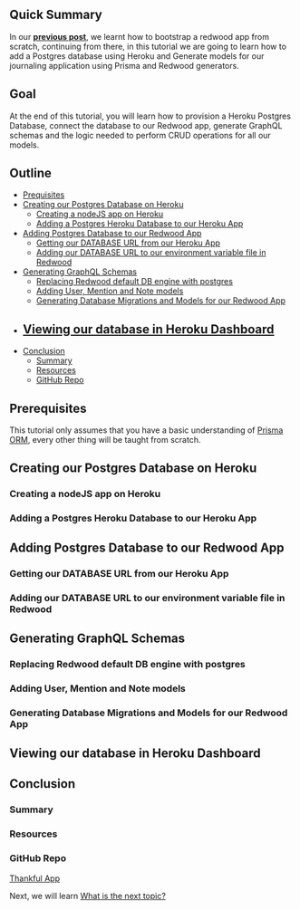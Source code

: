 ## Quick Summary

In our __[previous post]()__, we learnt how to bootstrap a redwood app from scratch, continuing from there, in this tutorial we are going to learn how to add a Postgres database using Heroku and Generate models for our journaling application using Prisma and Redwood generators.

## Goal

At the end of this tutorial, you will learn how to provision a Heroku Postgres Database, connect the database to our Redwood app, generate GraphQL schemas and the logic needed to perform CRUD operations for all our models.

## Outline
- [Prequisites](#prerequisites)
- [Creating our Postgres Database on Heroku](#creating-our-postgres-database-on-heroku)
  - [Creating a nodeJS app on Heroku](#creating-a-nodejs-app-on-heroku)
  - [Adding a Postgres Heroku Database to our Heroku App](#adding-a-postgres-heroku-database-to-our-heroku-app)
- [Adding Postgres Database to our Redwood App](#adding-postgres-database-to-our-redwood-app)
  - [Getting our DATABASE URL from our Heroku App](#getting-our-database-url-from-our-heroku-app)
  - [Adding our DATABASE URL to our environment variable file in Redwood](#adding-our-database-url-to-our-environment-variable-file-in-redwood)
- [Generating GraphQL Schemas](#generating-graphql-schemas)
  - [Replacing Redwood default DB engine with postgres](#replacing-redwood-default-db-engine-with-postgres)
  - [Adding User, Mention and Note models](#adding-user-mention-and-note-models)
  - [Generating Database Migrations and Models for our Redwood App](#generating-database-migrations-and-models-for-our-redwood-app)
- [Viewing our database in Heroku Dashboard](#viewing-our-database-in-heroku-dashboard)
  - 
- [Conclusion](#conclusion)
  - [Summary](#summary)
  - [Resources](#resources)
  - [GitHub Repo](#github-repo)

## Prerequisites
This tutorial only assumes that you have a basic understanding of [Prisma ORM](https://www.prisma.io/), every other thing will be taught from scratch.

## Creating our Postgres Database on Heroku
### Creating a nodeJS app on Heroku
### Adding a Postgres Heroku Database to our Heroku App

## Adding Postgres Database to our Redwood App
### Getting our DATABASE URL from our Heroku App
### Adding our DATABASE URL to our environment variable file in Redwood

## Generating GraphQL Schemas
### Replacing Redwood default DB engine with postgres
### Adding User, Mention and Note models
### Generating Database Migrations and Models for our Redwood App

## Viewing our database in Heroku Dashboard
## Conclusion

### Summary
### Resources
### GitHub Repo
[Thankful App](https://github.com/evansibok/thankful)

Next, we will learn [What is the next topic?](#)
